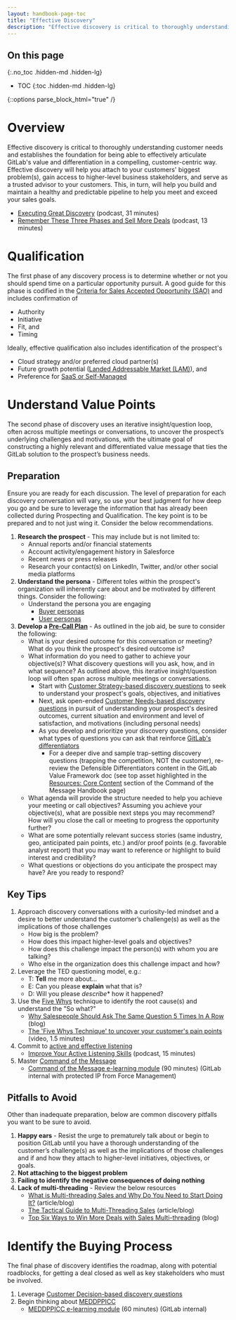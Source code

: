 ```yaml
---
layout: handbook-page-toc
title: "Effective Discovery"
description: "Effective discovery is critical to thoroughly understanding customer needs and establishes the foundation for being able to effectively articulate GitLab's value and differentiation in a compelling, customer-centric way"
---
```


## On this page
{:.no_toc .hidden-md .hidden-lg}

- TOC
{:toc .hidden-md .hidden-lg}

{::options parse_block_html="true" /}

# Overview 
Effective discovery is critical to thoroughly understanding customer needs and establishes the foundation for being able to effectively articulate GitLab's value and differentiation in a compelling, customer-centric way. Effective discovery will help you attach to your customers' biggest problem(s), gain access to higher-level business stakeholders, and serve as a trusted advisor to your customers. This, in turn, will help you build and maintain a healthy and predictable pipeline to help you meet and exceed your sales goals.
- [Executing Great Discovery](https://podcasts.apple.com/us/podcast/33-executing-great-discovery-w-brian-walsh/id991362894?i=1000493740591) (podcast, 31 minutes)
- [Remember These Three Phases and Sell More Deals](https://audiblereadypodcast.libsyn.com/37-remember-these-phrases-sell-more-deals-w-john-kaplan) (podcast, 13 minutes)

# Qualification
The first phase of any discovery process is to determine whether or not you should spend time on a particular opportunity pursuit. A good guide for this phase is codified in the [Criteria for Sales Accepted Opportunity (SAO)](/handbook/sales/field-operations/gtm-resources/#criteria-for-sales-accepted-opportunity-sao) and includes confirmation of 
- Authority
- Initiative
- Fit, and 
- Timing 

Ideally, effective qualification also includes identification of the prospect's 
- Cloud strategy and/or preferred cloud partner(s)
- Future growth potential ([Landed Addressable Market (LAM)](/handbook/sales/sales-term-glossary/#landed-addressable-market-lam)), and 
- Preference for [SaaS or Self-Managed](/handbook/marketing/strategic-marketing/dot-com-vs-self-managed/)

# Understand Value Points
The second phase of discovery uses an iterative insight/question loop, often across multiple meetings or conversations, to uncover the prospect’s underlying challenges and motivations, with the ultimate goal of constructing a highly relevant and differentiated value message that ties the GitLab solution to the prospect’s business needs.

## Preparation
Ensure you are ready for each discussion. The level of preparation for each discovery conversation will vary, so use your best judgment for how deep you go and be sure to leverage the information that has already been collected during Prospecting and Qualification. The key point is to be prepared and to not just wing it. Consider the below recommendations.
1. **Research the prospect** - This may include but is not limited to:
    - Annual reports and/or financial statements
    - Account activity/engagement history in Salesforce
    - Recent news or press releases
    - Research your contact(s) on LinkedIn, Twitter, and/or other social media platforms
1. **Understand the persona** - Different toles within the prospect's organization will inherently care about and be motivated by different things. Consider the following:
    - Understand the persona you are engaging 
        - [Buyer personas](/handbook/marketing/strategic-marketing/roles-personas/buyer-persona/)
        - [User personas](/handbook/marketing/strategic-marketing/roles-personas/#user-personas)
1. **Develop a [Pre-Call Plan](https://docs.google.com/document/d/1yjyfvMoDvayZca5hXiIwSHYc9T1M3mTc7ocqzjhqOf8/edit?usp=sharing)** - As outlined in the job aid, be sure to consider the following:
    - What is your desired outcome for this conversation or meeting? What do you think the prospect's desired outcome is?
    - What information do you need to gather to achieve your objective(s)? What discovery questions will you ask, how, and in what sequence? As outlined above, this iterative insight/question loop will often span across multiple meetings or conversations.
        - Start with [Customer Strategy-based discovery questions](/handbook/sales/qualification-questions/#customer-strategy) to seek to understand your prospect's goals, objectives, and initiatives
        - Next, ask open-ended [Customer Needs-based discovery questions](/handbook/sales/qualification-questions/#customer-needs) in pursuit of understanding your prospect's desired outcomes, current situation and environment and level of satisfaction, and motivations (including personal needs)
        - As you develop and prioritize your discovery questions, consider what types of questions you can ask that reinforce [GitLab's differentiators](/handbook/sales/command-of-the-message/#gitlab-differentiators)
            - For a deeper dive and sample trap-setting discovery questions (trapping the competition, NOT the customer), re-review the Defensible Differentiators content in the GitLab Value Framework doc (see top asset highlighted in the [Resources: Core Content](/handbook/sales/command-of-the-message/#resources-core-content) section of the Command of the Message Handbook page)
    - What agenda will provide the structure needed to help you achieve your meeting or call objectives? Assuming you achieve your objective(s), what are possible next steps you may recommend? How will you close the call or meeting to progress the opportunity further?
    - What are some potentially relevant success stories (same industry, geo, anticipated pain points, etc.) and/or proof points (e.g. favorable analyst report) that you may want to reference or highlight to build interest and credibility?
    - What questions or objections do you anticipate the prospect may have? Are you ready to respond?

## Key Tips
1. Approach discovery conversations with a curiosity-led mindset and a desire to better understand the customer’s challenge(s) as well as the implications of those challenges
    - How big is the problem?
    - How does this impact higher-level goals and objectives?
    - How does this challenge impact the person(s) with whom you are talking?
    - Who else in the organization does this challenge impact and how?
1. Leverage the TED questioning model, e.g.:
    - T: **Tell** me more about...
    - E: Can you please **explain** what that is?
    - D: Will you please *describe** how it happened?
1. Use the [Five Whys](/handbook/customer-success/tam/success-plans/questions-techniques/#five-whys) technique to identify the root cause(s) and understand the "So what?"
    - [Why Salespeople Should Ask The Same Question 5 Times In A Row](https://blog.hubspot.com/sales/the-five-whys-sales-strategy) (blog)
    - [The 'Five Whys Technique' to uncover your customer's pain points](https://youtu.be/c2jSn5AdBYY) (video, 1.5 minutes)
1. Commit to [active and effective listening](/handbook/communication/#effective-listening)
    - [Improve Your Active Listening Skills](https://podcasts.apple.com/us/podcast/improve-your-active-listening-skills-w-patrick-mcloughlin/id991362894?i=1000498972259) (podcast, 15 minutes)
1. Master [Command of the Message](/handbook/sales/command-of-the-message)
    - [Command of the Message e-learning module](https://gitlab.edcast.com/insights/ECL-20f0f2ac-0d50-4384-b473-63cc6d3bb48d) (90 minutes) (GitLab internal with protected IP from Force Management)

## Pitfalls to Avoid
Other than inadequate preparation, below are common discovery pitfalls you want to be sure to avoid. 
1. **Happy ears** - Resist the urge to prematurely talk about or begin to position GitLab until you have a thorough understanding of the customer’s challenge(s) as well as the implications of those challenges and if and how they attach to higher-level initiatives, objectives, or goals.
1. **Not attaching to the biggest problem** 
1. **Failing to identify the negative consequences of doing nothing**
1. **Lack of multi-threading** - Review the below resources
    - [What is Multi-threading Sales and Why Do You Need to Start Doing It?](https://www.dealsinsight.com/what-is-multi-threading-sales-and-why-do-you-need-to-start-doing-it/) (article/blog)
    - [The Tactical Guide to Multi-Threading Sales](https://www.saleshacker.com/multi-threading-sales/) (article/blog)
    - [Top Six Ways to Win More Deals with Sales Multi-threading](https://www.ebsta.com/blog/sales/sales-multi-threading/) (blog)

# Identify the Buying Process
The final phase of discovery identifies the roadmap, along with potential roadblocks, for getting a deal closed as well as key stakeholders who must be involved.
1. Leverage [Customer Decision-based discovery questions](https://about.gitlab.com/handbook/sales/qualification-questions/#customer-decision)
1. Begin thinking about [MEDDPPICC](/handbook/sales/meddppicc/)
    - [MEDDPPICC e-learning module](https://gitlab.edcast.com/insights/ECL-315a08a3-c8e2-48e1-9d4e-b43a6afd440b) (60 minutes) (GitLab internal)
